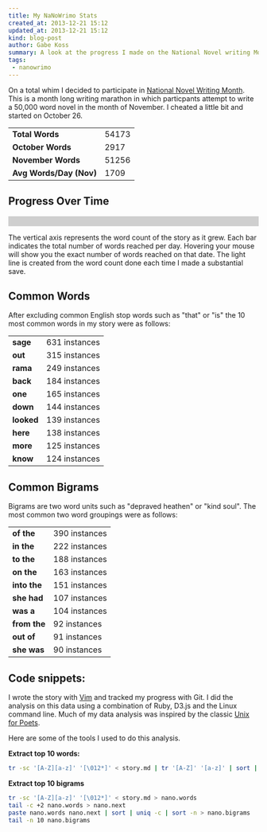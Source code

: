 ```yaml
---
title: My NaNoWrimo Stats
created_at: 2013-12-21 15:12
updated_at: 2013-12-21 15:12
kind: blog-post
author: Gabe Koss
summary: A look at the progress I made on the National Novel writing Month challenge.
tags: 
 - nanowrimo 
--- 
```


<script src="/js/d3-v3-min.js" charset="utf-8"></script>
<script src="/js/jquery-1-10-1-min.js"></script>
<script src="/js/nano.js"></script>
<style type="text/css">
  .wc-graph-bar:hover { fill: #508320; }
  #graph-wrapper {padding: 10px; background-color: rgba(20, 20, 20,0.2); } 
</style>

On a total whim I decided to participate in [National Novel Writing
Month](http://nanowrimo.org/).  This is a month long writing marathon in which
particpants attempt to write a 50,000 word novel in the month of November. I
cheated a little bit and started on October 26.

<table>
  <tr>
    <td><strong>Total Words</strong></td>
    <td>54173</td>
  </tr>
  <tr>
    <td><strong>October Words</strong></td>
    <td>2917</td>
  </tr>
  <tr>
    <td><strong>November Words</strong></td>
    <td>51256</td>
  </tr>
  <tr>
    <td><strong>Avg Words/Day (Nov)</strong></td>
    <td>1709</td>
  </tr>
</table>

## Progress Over Time

<div id="graph-wrapper">
  <div id="wc-graph"></div>
</div>

The vertical axis represents the word count of the story as it grew.  Each bar
indicates the total number of words reached per day. Hovering your mouse will
show you the exact number of words reached on that date. The light line is
created from the word count done each time I made a substantial save. 

## Common Words

After excluding common English stop words such as "that" or "is" the 10 most
common words in my story were as follows:

<table>
  <tr><td><strong>sage</strong></td><td>631 instances</td></tr>
  <tr><td><strong>out</strong></td><td>315 instances</td></tr>
  <tr><td><strong>rama</strong></td><td>249 instances</td></tr>
  <tr><td><strong>back</strong></td><td>184 instances</td></tr>
  <tr><td><strong>one</strong></td><td>165 instances</td></tr>
  <tr><td><strong>down</strong></td><td>144 instances</td></tr>
  <tr><td><strong>looked</strong></td><td>139 instances</td></tr>
  <tr><td><strong>here</strong></td><td>138 instances</td></tr>
  <tr><td><strong>more</strong></td><td>125 instances</td></tr>
  <tr><td><strong>know</strong></td><td>124 instances</td></tr>
</table>

## Common Bigrams

Bigrams are two word units such as "depraved heathen" or "kind soul". The most
common two word groupings were as follows:

<table>
  <tr><td><strong>of the</strong></td><td>390 instances</td></tr>
  <tr><td><strong>in the</strong></td><td>222 instances</td></tr>
  <tr><td><strong>to the</strong></td><td>188 instances</td></tr>
  <tr><td><strong>on the</strong></td><td>163 instances</td></tr>
  <tr><td><strong>into the</strong></td><td>151 instances</td></tr>
  <tr><td><strong>she had</strong></td><td>107 instances</td></tr>
  <tr><td><strong>was a</strong></td><td>104 instances</td></tr>
  <tr><td><strong>from the</strong></td><td>92 instances</td></tr>
  <tr><td><strong>out of</strong></td><td>91 instances</td></tr>
  <tr><td><strong>she was</strong></td><td>90 instances</td></tr>
</table>



## Code snippets:

I wrote the story with [Vim](/blog/2013/11/writing_with_vim/) and tracked my
progress with Git. I did the analysis on this data using a combination of Ruby,
D3.js and the Linux command line. Much of my data analysis was inspired by the
classic [Unix for
Poets](http://www.stanford.edu/class/cs124/kwc-unix-for-poets.pdf).

Here are some of the tools I used to do this analysis.

**Extract top 10 words:**

```bash
tr -sc '[A-Z][a-z]' '[\012*]' < story.md | tr '[A-Z]' '[a-z]' | sort | grep -E -v '^.{,2}$' | grep -E -v -f ../stop_words.grep |uniq -c | sort -n | tail -n 10
```

**Extract top 10 bigrams**

```bash
tr -sc '[A-Z][a-z]' '[\012*]' < story.md > nano.words                                   
tail -c +2 nano.words > nano.next
paste nano.words nano.next | sort | uniq -c | sort -n > nano.bigrams    
tail -n 10 nano.bigrams
```

